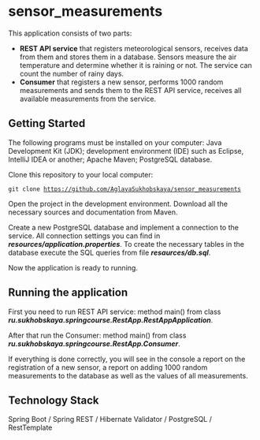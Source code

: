 # sensor_measurements
This application consists of two parts:
+ **REST API service** that registers meteorological sensors, receives data from them and stores them in a database. Sensors measure the air temperature and determine whether it is raining or not. The service can count the number of rainy days.
+ **Сonsumer** that registers a new sensor, performs 1000 random measurements and sends them to the REST API service, receives all available measurements from the service.

## Getting Started
The following programs must be installed on your computer:
 Java Development Kit (JDK);
 development environment (IDE) such as Eclipse, IntelliJ IDEA or another;
 Apache Maven;
 PostgreSQL database.

Clone this repository to your local computer:

<code>git clone https://github.com/AglayaSukhobskaya/sensor_measurements</code>

Open the project in the development environment.
Download all the necessary sources and documentation from Maven.

Create a new PostgreSQL database and implement a connection to the service. All connection settings you can find in ***resources/application.properties***.
To create the necessary tables in the database execute the SQL queries from file ***resaurces/db.sql***.

Now the application is ready to running.

## Running the application
First you need to run REST API service: method main() from class ***ru.sukhobskaya.springcourse.RestApp.RestAppApplication***.

After that run the Consumer: method main() from class ***ru.sukhobskaya.springcourse.RestApp.Consumer***.

If everything is done correctly, you will see in the console a report on the registration of a new sensor, a report on adding 1000 random measurements to the database as well as the values of all measurements.

## Technology Stack
Spring Boot / Spring REST / Hibernate Validator / PostgreSQL / RestTemplate



